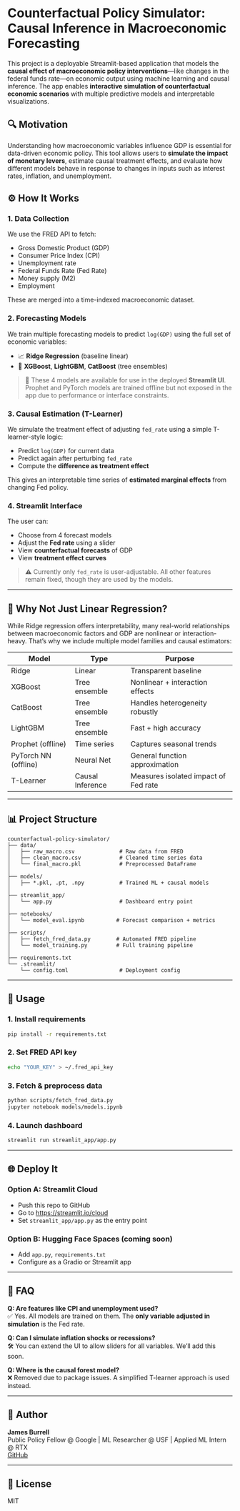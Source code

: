 # Counterfactual Policy Simulator: Causal Inference in Macroeconomic Forecasting

This project is a deployable Streamlit-based application that models the **causal effect of macroeconomic policy interventions**—like changes in the federal funds rate—on economic output using machine learning and causal inference. The app enables **interactive simulation of counterfactual economic scenarios** with multiple predictive models and interpretable visualizations.

## 🔍 Motivation
Understanding how macroeconomic variables influence GDP is essential for data-driven economic policy. This tool allows users to **simulate the impact of monetary levers**, estimate causal treatment effects, and evaluate how different models behave in response to changes in inputs such as interest rates, inflation, and unemployment.

## ⚙️ How It Works
### 1. **Data Collection**
We use the FRED API to fetch:
- Gross Domestic Product (GDP)
- Consumer Price Index (CPI)
- Unemployment rate
- Federal Funds Rate (Fed Rate)
- Money supply (M2)
- Employment

These are merged into a time-indexed macroeconomic dataset.

### 2. **Forecasting Models**
We train multiple forecasting models to predict `log(GDP)` using the full set of economic variables:
- 📈 **Ridge Regression** (baseline linear)
- 🌲 **XGBoost**, **LightGBM**, **CatBoost** (tree ensembles)

> 🔹 These 4 models are available for use in the deployed **Streamlit UI**. Prophet and PyTorch models are trained offline but not exposed in the app due to performance or interface constraints.

### 3. **Causal Estimation (T-Learner)**
We simulate the treatment effect of adjusting `fed_rate` using a simple T-learner-style logic:
- Predict `log(GDP)` for current data
- Predict again after perturbing `fed_rate`
- Compute the **difference as treatment effect**

This gives an interpretable time series of **estimated marginal effects** from changing Fed policy.

### 4. **Streamlit Interface**
The user can:
- Choose from 4 forecast models
- Adjust the **Fed rate** using a slider
- View **counterfactual forecasts** of GDP
- View **treatment effect curves**

> ⚠️ Currently only `fed_rate` is user-adjustable. All other features remain fixed, though they are used by the models.

---

## 🧪 Why Not Just Linear Regression?
While Ridge regression offers interpretability, many real-world relationships between macroeconomic factors and GDP are nonlinear or interaction-heavy. That’s why we include multiple model families and causal estimators:

| Model        | Type            | Purpose                               |
|--------------|------------------|---------------------------------------|
| Ridge        | Linear           | Transparent baseline                   |
| XGBoost      | Tree ensemble    | Nonlinear + interaction effects        |
| CatBoost     | Tree ensemble    | Handles heterogeneity robustly        |
| LightGBM     | Tree ensemble    | Fast + high accuracy                   |
| Prophet (offline) | Time series | Captures seasonal trends              |
| PyTorch NN (offline) | Neural Net | General function approximation       |
| T-Learner    | Causal Inference | Measures isolated impact of Fed rate  |

---

## 📊 Project Structure
```text
counterfactual-policy-simulator/
├── data/
│   ├── raw_macro.csv              # Raw data from FRED
│   ├── clean_macro.csv            # Cleaned time series data
│   └── final_macro.pkl            # Preprocessed DataFrame
│
├── models/
│   ├── *.pkl, .pt, .npy           # Trained ML + causal models
│
├── streamlit_app/
│   └── app.py                     # Dashboard entry point
│
├── notebooks/
│   └── model_eval.ipynb          # Forecast comparison + metrics
│
├── scripts/
│   ├── fetch_fred_data.py        # Automated FRED pipeline
│   └── model_training.py         # Full training pipeline
│
├── requirements.txt
└── .streamlit/
    └── config.toml                # Deployment config
```

---

## 🚀 Usage
### 1. Install requirements
```bash
pip install -r requirements.txt
```

### 2. Set FRED API key
```bash
echo "YOUR_KEY" > ~/.fred_api_key
```

### 3. Fetch & preprocess data
```bash
python scripts/fetch_fred_data.py
jupyter notebook models/models.ipynb
```

### 4. Launch dashboard
```bash
streamlit run streamlit_app/app.py
```

---

## 🌐 Deploy It
### Option A: Streamlit Cloud
- Push this repo to GitHub
- Go to https://streamlit.io/cloud
- Set `streamlit_app/app.py` as the entry point

### Option B: Hugging Face Spaces (coming soon)
- Add `app.py`, `requirements.txt`
- Configure as a Gradio or Streamlit app

---

## 🙋 FAQ
**Q: Are features like CPI and unemployment used?**  
✅ Yes. All models are trained on them. The **only variable adjusted in simulation** is the Fed rate.

**Q: Can I simulate inflation shocks or recessions?**  
🛠 You can extend the UI to allow sliders for all variables. We’ll add this soon.

**Q: Where is the causal forest model?**  
❌ Removed due to package issues. A simplified T-learner approach is used instead.

---

## 👤 Author
**James Burrell**  
Public Policy Fellow @ Google | ML Researcher @ USF | Applied ML Intern @ RTX  
[GitHub](https://github.com/JBurrell999)

---

## 📜 License
MIT
